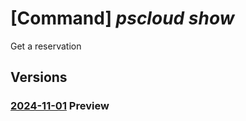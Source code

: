 # [Command] _pscloud show_

Get a reservation

## Versions

### [2024-11-01](/Resources/mgmt-plane/L3N1YnNjcmlwdGlvbnMve30vcmVzb3VyY2Vncm91cHMve30vcHJvdmlkZXJzL3B1cmVzdG9yYWdlLmJsb2NrL3Jlc2VydmF0aW9ucy97fQ==/2024-11-01.xml) **Preview**

<!-- mgmt-plane /subscriptions/{}/resourcegroups/{}/providers/purestorage.block/reservations/{} 2024-11-01 -->
